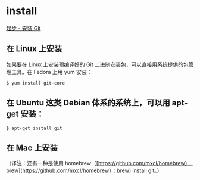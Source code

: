# install

[起步 - 安装 Git](https://git-scm.com/book/zh/v1/%E8%B5%B7%E6%AD%A5-%E5%AE%89%E8%A3%85-Git)

## 在 Linux 上安装

如果要在 Linux 上安装预编译好的 Git 二进制安装包，可以直接用系统提供的包管理工具。在 Fedora 上用 yum 安装：

```text
$ yum install git-core
```

## 在 Ubuntu 这类 Debian 体系的系统上，可以用 apt-get 安装：

```text
$ apt-get install git
```

## 在 Mac 上安装

（译注：还有一种是使用 homebrew（[https://github.com/mxcl/homebrew）：brew](https://github.com/mxcl/homebrew）：brew) install git。）

